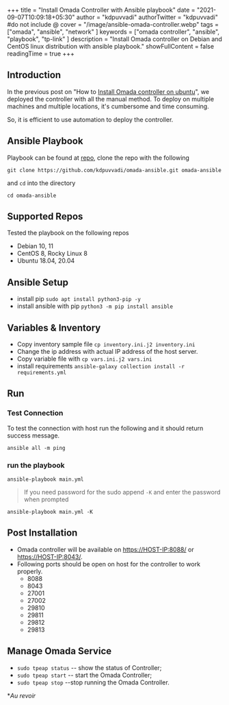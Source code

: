 +++
title = "Install Omada Controller with Ansible playbook"
date = "2021-09-07T10:09:18+05:30"
author = "kdpuvvadi"
authorTwitter = "kdpuvvadi" #do not include @
cover = "/image/ansible-omada-controller.webp"
tags = ["omada", "ansible", "network" ]
keywords = ["omada controller", "ansible", "playbook", "tp-link" ]
description = "Install Omada controller on Debian and CentOS linux distribution with ansible playbook."
showFullContent = false
readingTime = true
+++

## Introduction

In the previous post on "How to [Install Omada controller on ubuntu](/posts/omada-sdn-controller-ubuntu/)", we deployed the controller with all the manual method. To deploy on multiple machines and multiple locations, it's cumbersome and time consuming.

So, it is efficient to use automation to deploy the controller.

## Ansible Playbook

Playbook can be found at [repo](https://github.com/kdpuvvadi/omada-ansible), clone the repo with the following

````shell
git clone https://github.com/kdpuvvadi/omada-ansible.git omada-ansible
````

and `cd` into the directory

````shell
cd omada-ansible
````

## Supported Repos

Tested the playbook on the following repos

* Debian 10, 11
* CentOS 8, Rocky Linux 8
* Ubuntu 18.04, 20.04

## Ansible Setup

* install pip `sudo apt install python3-pip -y`
* install ansible with pip `python3 -m pip install ansible`

## Variables & Inventory

* Copy inventory sample file `cp inventory.ini.j2 inventory.ini`
* Change the ip address with actual IP address of the host server.
* Copy variable file with `cp vars.ini.j2 vars.ini`
* install requirements `ansible-galaxy collection install -r requirements.yml`

## Run

### Test Connection

To test the connection with host run the following and it should return success message.

````shell
ansible all -m ping
````

### run the playbook

````shell
ansible-playbook main.yml
````

> If you need password for the sudo append `-K` and enter the password when prompted

````shell
ansible-playbook main.yml -K
````

## Post Installation

* Omada controller will be available on <https://HOST-IP:8088/> or <https://HOST-IP:8043/>.
* Following ports should be open on host for the controller to work properly.
  * 8088
  * 8043
  * 27001
  * 27002
  * 29810
  * 29811
  * 29812
  * 29813

## Manage Omada Service

* `sudo tpeap status` -- show the status of Controller;
* `sudo tpeap start` -- start the Omada Controller;
* `sudo tpeap stop` --stop running the Omada Controller.

**Au revoir*
